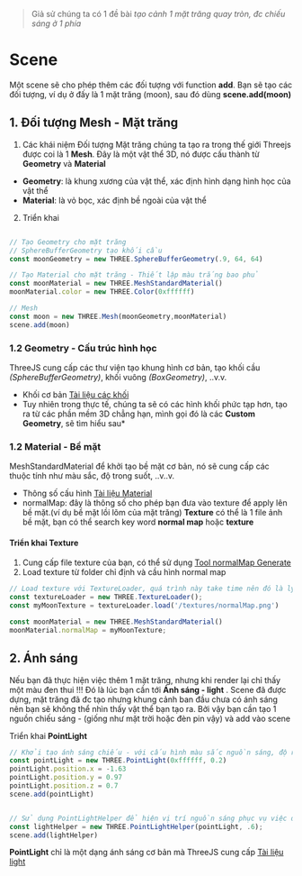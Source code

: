 > Giả sử chúng ta có 1 đề bài *tạo cảnh 1 mặt trăng quay tròn, đc chiếu sáng ở 1 phía*
# Scene
Một scene sẽ cho phép thêm các đối tượng với function **add**. Bạn sẽ tạo các đối tượng, ví dụ ở đấy là 1 mặt trăng (moon), sau đó dùng **scene.add(moon)**

## 1. Đối tượng Mesh - Mặt trăng
1. Các khái niệm
Đối tượng Mặt trăng chúng ta tạo ra trong thế giới Threejs được coi là 1 **Mesh**. Đây là một vật thể 3D, nó được cấu thành từ **Geometry** và **Material**
* **Geometry**: là khung xương của vật thể, xác định hình dạng hình học của vật thể
* **Material**: là vỏ bọc, xác định bề ngoài của vật thể

2. Triển khai
```javascript

// Tạo Geometry cho mặt trăng 
// SphereBufferGeometry tạo khối cầu
const moonGeometry = new THREE.SphereBufferGeometry(.9, 64, 64)

// Tạo Material cho mặt trăng - Thiết lập màu trắng bao phủ
const moonMaterial = new THREE.MeshStandardMaterial()
moonMaterial.color = new THREE.Color(0xffffff)

// Mesh
const moon = new THREE.Mesh(moonGeometry,moonMaterial)
scene.add(moon)
```

### 1.2 Geometry - Cấu trúc hình học
ThreeJS cung cấp các thư viện tạo khung hình cơ bản, tạo khối cầu *(SphereBufferGeometry)*, khối vuông  *(BoxGeometry)*, ..v.v.
* Khối cơ bản [Tài liệu các khối](https://threejs.org/docs/#api/en/geometries/BoxGeometry)
* Tuy nhiên trong thực tế, chúng ta sẽ có các hình khối phức tạp hơn, tạo ra từ các phần mềm 3D chẳng hạn, mình gọi đó là các **Custom Geometry**, sẽ tìm hiểu sau*

### 1.2 Material - Bề mặt
MeshStandardMaterial để khởi tạo bề mặt cơ bản, nó sẽ cung cấp các thuộc tính như màu sắc, độ trong suốt, ..v..v.
* Thông số cấu hình [Tài liệu Material](https://threejs.org/docs/#api/en/materials/MeshStandardMaterial)
* normalMap: đây là thông số cho phép bạn đưa vào texture để apply lên bề mặt.(ví dụ bề mặt lồi lõm của mặt trăng)
**Texture** có thể là 1 file ảnh bề mặt, bạn có thể search key word **normal map** hoặc **texture**
#### Triển khai Texture
1. Cung cấp file texture của bạn, có thể sử dụng [Tool normalMap Generate](https://cpetry.github.io/NormalMap-Online/)
2. Load texture từ folder chỉ định và cầu hình normal map

```javascript
// Load texture với TextureLoader, quá trình này take time nên đó là lý do vì sao các web 3d hay tạo loading
const textureLoader = new THREE.TextureLoader();
const myMoonTexture = textureLoader.load('/textures/normalMap.png')

const moonMaterial = new THREE.MeshStandardMaterial()
moonMaterial.normalMap = myMoonTexture;
```


## 2. Ánh sáng
Nếu bạn đã thực hiện việc thêm 1 mặt trăng, nhưng khi render lại chỉ thấy một màu đen thui !!! Đó là lúc bạn cần tới **Ánh sáng - light** .
Scene đã được dựng, mặt trăng đã đc tạo nhưng khung cảnh ban đầu chưa có ánh sáng nên bạn sẽ không thể nhìn thấy vật thể bạn tạo ra. Bởi vậy bạn cần tạo 1 nguồn chiếu sáng - (giống như mặt trời hoặc đèn pin vậy) và add vào scene

Triển khai **PointLight**
```javascript
// Khởi tạo ánh sáng chiếu - với cấu hình màu sắc nguồn sáng, độ rộng, vị trí
const pointLight = new THREE.PointLight(0xffffff, 0.2)
pointLight.position.x = -1.63
pointLight.position.y = 0.97
pointLight.position.z = 0.7
scene.add(pointLight)


// Sử dụng PointLightHelper để hiện vị trí nguồn sáng phục vụ việc debug
const lightHelper = new THREE.PointLightHelper(pointLight, .6);
scene.add(lightHelper)
```

**PointLight** chỉ là một dạng ánh sáng cơ bản mà ThreeJS cung cấp [Tài liệu light](https://threejs.org/docs/#api/en/lights/PointLight)